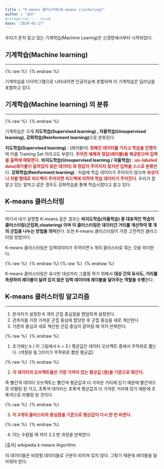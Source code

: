 ```yaml
---
title : "K-means 클러스터링(K-means clustering)"
author : "금주"
#categories : - study
date: "2020-01-17"
---
```





우리가 흔히 알고 있는 기계학습(Machine Learing)은 신경망에서부터 시작되었다.

## 기계학습(Machine learning)
-----

{% raw %} <img src="https://bcloved.github.io/assets/images/20200117KMEANS/18.jpg" alt=""> {% endraw %}

기계학습을 다이어그램으로 나타내자면 인공지능에 포함되며 이 기계학습은 딥러닝을 포함하고 있다.

## 기계학습(Machine learning) 의 분류
-----
{% raw %} <img src="https://bcloved.github.io/assets/images/20200117KMEANS/19.jpg" alt=""> {% endraw %}

기계학습은 크게 <b>지도학습(Supervised learning) , 자율학습(Unsupervised learning), 강화학습(Reinforment learning)</b>으로 분류된다.

<b>지도학습(Supervised learning)</b> : (레이블이) <b><span style="color:rgb(196, 35, 35)">정해진 데이터를 가지고 학습을 진행</span></b>하며 이를 Training Set 이라고도 부른다. <b><span style="color:rgb(196, 35, 35)">주어진 예제와 정답(레이블)을 제공받으며 입력을 출력에 매핑한다.</span></b>
<b>비지도학습(Unsupervised learning / 자율학습)</b> : <b><span style="color:rgb(196, 35, 35)"> un-labeled data(레이블이 달려있지 않은 데이터) 와 정답이 주어지지 않지만 입력을 스스로 분류</span></b>한다.
 <b>강화학습(Reinforment learning)</b> : 처음에 학습 데이터가 주어지지 않으며  <b><span style="color:rgb(196, 35, 35)">보상이나 처벌 형태로 피드백이 주어지면 피드백에 의하여 학습 데이터가 주어진다</span></b>. 우리가 잘 알고 있는 알파고 같은 경우도 강화학습을 통해 학습시켰다고 알고 있다.

## K-means 클러스터링
-----

 여기서 내가 설명할 K-means 같은 경우는 <b>비지도학습(자율학습) 중 대표적인 학습이 클러스터링(군집화,clustering) 이며 이 클러스터링은 데이터간 거리를 계산하여 몇 개의 군집을 나누는 방법을 의미</b>한다. 또한 K-means 클러스터링이 가장  고전적인 클러스터링 방법이다.

K-means 클러스터링은 입력데이터가 주어지면 k 개의 클러스터로 묶는 것을 의미한다.
<br>

 {% raw %} <img src="https://bcloved.github.io/assets/images/20200117KMEANS/1.jpg" alt=""> {% endraw %}
  {% raw %} <img src="https://bcloved.github.io/assets/images/20200117KMEANS/2.png" alt=""> {% endraw %}

 K-means 클러스터링은 유사한 대상끼리 그룹핑 하기 위해서 <b>대상 간의 유사도, 거리를 측정하여 레이블이 달려 있지 않은 입력 데이터에 레이블을 달아주는 역할을 수행</b>한다.

## K-means 클러스터링 알고리즘
-----


1.  분석자가 설정한 K 개의 군집 중심점을 랜덤하게 설정한다.
2. 관측치를 가장 가까운 군집 중심에 할당한 후 군집 중심을 새로 계산한다.
3. 기존의 중심과 새로 계산된 군집 중심이 같아질 때 까지 반복한다.




{% raw %} <img src="https://bcloved.github.io/assets/images/20200117KMEANS/3.png" alt=""> {% endraw %}

1) 초기에는 k ( 이 그림에서 k = 3 ) 평균값은 데이터 오브젝트 중에서 무작위로 뽑는다. (색칠된 동그라미가 무작위로 뽑힌 평균값)

{% raw %} <img src="https://bcloved.github.io/assets/images/20200117KMEANS/4.png" alt=""> {% endraw %}

2) <b> <span style="color:rgb(196, 35, 35)"> 각 데이터의 오브젝트들은 가장 가까이 있는 평균값 (점)을 기준으로 묶인다.</span></b>

즉 빨간색 데이터 오브젝트는 빨간색 평균값과 더 가까운 거리에 있기 때문에 빨간색으로 라벨링 된 거고, 초록색 데이터는 초록색 평균값과 더 가까운 거리에 있기 때문에 초록색으로 라벨링 된 것이다.

{% raw %} <img src="https://bcloved.github.io/assets/images/20200117KMEANS/5.png" alt=""> {% endraw %}

3)  <b> <span style="color:rgb(196, 35, 35)">이 3개의 클러스터의 중심점을 기준으로 평균값이 다시 한 번 바뀐다.</span></b>

{% raw %} <img src="https://bcloved.github.io/assets/images/20200117KMEANS/6.png" alt=""> {% endraw %}

4) 이는 수렴될 때 까지 2,3 번 과정을 반복한다.




[출처] wikipedia k-means Algorithm

이 데이터들은 비정형 데이터들로 구분이 되어져 있지 않다. 그렇기 때문에 레이블을 달아줘야 한다.
